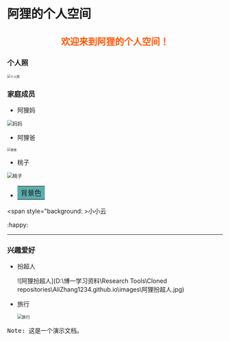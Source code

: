 # 阿狸的个人空间

## <font color=#ff5809><center>欢迎来到阿狸的个人空间！</center></font>
### 个人照

<img src="D:\博一学习资料\Research Tools\Cloned repositories\AliZhang1234.github.io\images\个人照.jpg" alt="个人照" style="zoom:50%;" />

### 家庭成员
* 阿狸妈

<img src="D:\博一学习资料\Research Tools\Cloned repositories\AliZhang1234.github.io\images\妈妈.jpg" alt="妈妈" style="zoom:80%;" />

* 阿狸爸

<img src="D:\博一学习资料\Research Tools\Cloned repositories\AliZhang1234.github.io\images\爸爸.jpg" alt="爸爸" style="zoom:50%;" />

* 桃子

<img src="D:\博一学习资料\Research Tools\Cloned repositories\AliZhang1234.github.io\images\桃子.jpg" alt="桃子" style="zoom: 80%;" />

* <table><tr><td bgcolor=5CADAD>背景色</td></tr></table>
<span style="background: >小小云</span>

:happy:

---
### 兴趣爱好
* 扮超人

  ![阿狸扮超人](D:\博一学习资料\Research Tools\Cloned repositories\AliZhang1234.github.io\images\阿狸扮超人.jpg)

* 旅行

  <img src="D:\博一学习资料\Research Tools\Cloned repositories\AliZhang1234.github.io\images\旅行.jpg" alt="旅行" style="zoom: 67%;" />

<kbd>Note: 这是一个演示文档。</kbd>

